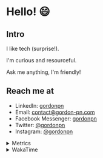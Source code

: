 # Hello! 😄

## Intro

I like tech (surprise!).

I'm curious and resourceful.

Ask me anything, I'm friendly!

## Reach me at

- LinkedIn: [gordonpn](https://www.linkedin.com/in/gordonpn/)
- Email: [contact@gordon-pn.com](mailto:contact@gordon-pn.com)
- Facebook Messenger: [gordonpn](https://www.messenger.com/t/Gordonpn)
- Twitter: [@gordonpn](https://twitter.com/Gordonpn)
- Instagram: [@gordonpn](https://www.instagram.com/gordonpn/)

<details>
  <summary>Metrics</summary>

  <img align="center" src="https://github.com/gordonpn/gordonpn/blob/master/github-metrics.svg" alt="GitHub Metrics">

</details>

<details>
  <summary>WakaTime</summary>

  <!--START_SECTION:waka-->
📊 **This Week I Spent My Time On** 

```text
💬 Programming Languages: 
Java                     7 hrs 56 mins       █████████████░░░░░░░░░░░░   51.75 % 
TypeScript               4 hrs 32 mins       ███████░░░░░░░░░░░░░░░░░░   29.60 % 
JSON                     1 hr 4 mins         ██░░░░░░░░░░░░░░░░░░░░░░░   06.97 % 
Brazil Dependency Config 38 mins             █░░░░░░░░░░░░░░░░░░░░░░░░   04.17 % 
GitIgnore file           29 mins             █░░░░░░░░░░░░░░░░░░░░░░░░   03.23 % 

🔥 Editors: 
IntelliJ                 15 hrs 20 mins      █████████████████████████   100.00 % 
```


 Last Updated on 05/11/2023 16:19:35 UTC
<!--END_SECTION:waka-->
</details>
